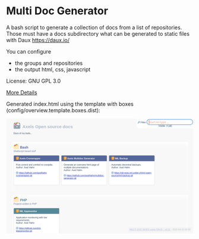 # Multi Doc Generator #

A bash script to generate a collection of docs
from a list of repositories. Those must have a docs
subdirectory what can be generated to static files
with Daux <https://daux.io/>

You can configure

* the groups and repositories
* the output html, css, javascript

License: GNU GPL 3.0

[More Details](docs/)

Generated index.html using the template with boxes (config/overview.template.boxes.dist):

![Screenshot: Boxes](./docs/images/page_boxes.png)
